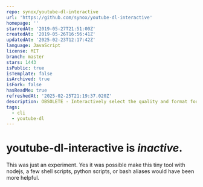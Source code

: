 ```yaml
---
repo: synox/youtube-dl-interactive
url: 'https://github.com/synox/youtube-dl-interactive'
homepage: ''
starredAt: '2019-05-27T21:51:00Z'
createdAt: '2019-05-26T16:56:41Z'
updatedAt: '2025-02-23T12:17:42Z'
language: JavaScript
license: MIT
branch: master
stars: 1443
isPublic: true
isTemplate: false
isArchived: true
isFork: false
hasReadMe: true
refreshedAt: '2025-02-25T21:19:37.020Z'
description: OBSOLETE - Interactively select the quality and format for youtube-dl
tags:
  - cli
  - youtube-dl
---
```


# youtube-dl-interactive is _inactive_. 

This was just an experiment. Yes it was possible make this tiny tool with nodejs, a few shell scripts, python scripts, or bash aliases would have been more helpful. 



